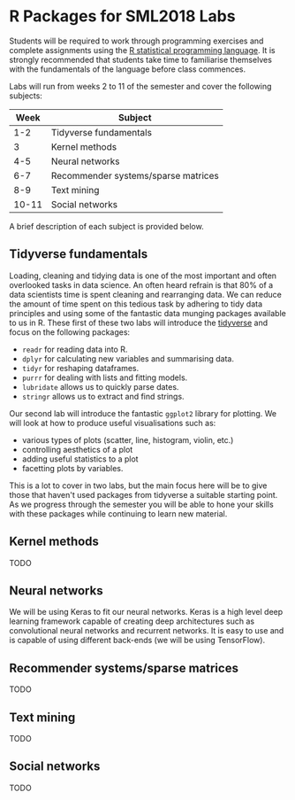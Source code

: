 # R Packages for SML2018 Labs

Students will be required to work through programming exercises and complete assignments using the [R statistical programming language](https://www.r-project.org/). It is strongly recommended that students take time to familiarise themselves with the fundamentals of the language before class commences.

Labs will run from weeks 2 to 11 of the semester and cover the following subjects:

Week  | Subject
------|----------------------------------
1-2   | Tidyverse fundamentals
3     | Kernel methods
4-5   | Neural networks
6-7   | Recommender systems/sparse matrices
8-9   | Text mining
10-11 | Social networks


A brief description of each subject is provided below.

## Tidyverse fundamentals

Loading, cleaning and tidying data is one of the most important and often overlooked tasks in data science. An often heard refrain is that 80% of a data scientists time is spent cleaning and rearranging data. We can reduce the amount of time spent on this tedious task by adhering to tidy data principles and using some of the fantastic data munging packages available to us in R. These first of these two labs will introduce the [tidyverse](https://www.tidyverse.org/) and focus on the following packages:

* `readr` for reading data into R.
* `dplyr` for calculating new variables and summarising data.
* `tidyr` for reshaping dataframes.
* `purrr` for dealing with lists and fitting models.
* `lubridate` allows us to quickly parse dates.
* `stringr` allows us to extract and find strings.

Our second lab will introduce the fantastic `ggplot2` library for plotting. We will look at how to produce useful visualisations such as:

* various types of plots (scatter, line, histogram, violin, etc.)
* controlling aesthetics of a plot
* adding useful statistics to a plot
* facetting plots by variables.

This is a lot to cover in two labs, but the main focus here will be to give those that haven't used packages from tidyverse a suitable starting point. As we progress through the semester you will be able to hone your skills with these packages while continuing to learn new material.

## Kernel methods

TODO

## Neural networks

We will be using Keras to fit our neural networks. Keras is a high level deep learning framework capable of creating deep architectures such as convolutional neural networks and recurrent networks. It is easy to use and is capable of using different back-ends (we will be using TensorFlow).

## Recommender systems/sparse matrices

TODO

## Text mining

TODO

## Social networks

TODO
